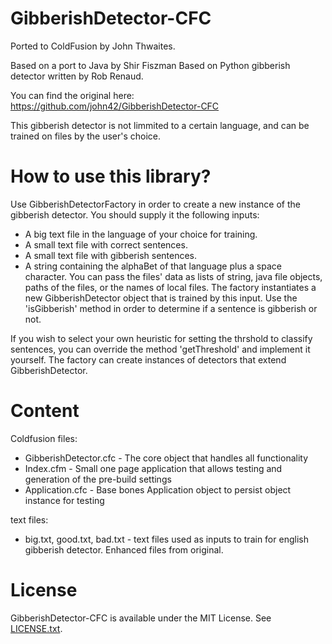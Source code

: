# GibberishDetector-CFC

Ported to ColdFusion by John Thwaites.

Based on a port to Java by Shir Fiszman
Based on Python gibberish detector written by Rob Renaud.

You can find the original here: https://github.com/john42/GibberishDetector-CFC

This gibberish detector is not limmited to a certain language, and can be trained on files by the user's choice.

# How to use this library?
Use GibberishDetectorFactory in order to create a new instance of the gibberish detector.
You should supply it the following inputs:
- A big text file in the language of your choice for training.
- A small text file with correct sentences.
- A small text file with gibberish sentences.
- A string containing the alphaBet of that language plus a space character.
You can pass the files' data as lists of string, java file objects, paths of the files, or the names of local files.
The factory instantiates a new GibberishDetector object that is trained by this input.
Use the 'isGibberish' method in order to determine if a sentence is gibberish or not.

If you wish to select your own heuristic for setting the thrshold to classify sentences, you can override the method 'getThreshold'
and implement it yourself. The factory can create instances of detectors that extend GibberishDetector.

# Content
Coldfusion files:
- GibberishDetector.cfc - The core object that handles all functionality
- Index.cfm - Small one page application that allows testing and generation of the pre-build settings
- Application.cfc - Base bones Application object to persist object instance for testing

text files:
- big.txt, good.txt, bad.txt - text files used as inputs to train for english gibberish detector. Enhanced files from original.


# License

GibberishDetector-CFC is available under the MIT License.  See [LICENSE.txt](LICENSE.txt).
